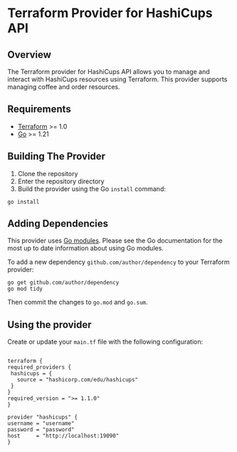 # Terraform Provider for HashiCups API

## Overview

The Terraform provider for HashiCups API allows you to manage and interact with HashiCups resources using Terraform. This provider supports managing coffee and order resources.


## Requirements

- [Terraform](https://developer.hashicorp.com/terraform/downloads) >= 1.0
- [Go](https://golang.org/doc/install) >= 1.21

## Building The Provider

1. Clone the repository
1. Enter the repository directory
1. Build the provider using the Go `install` command:

```shell
go install
```

## Adding Dependencies

This provider uses [Go modules](https://github.com/golang/go/wiki/Modules).
Please see the Go documentation for the most up to date information about using Go modules.

To add a new dependency `github.com/author/dependency` to your Terraform provider:

```shell
go get github.com/author/dependency
go mod tidy
```

Then commit the changes to `go.mod` and `go.sum`.

## Using the provider

 Create or update your `main.tf` file with the following configuration:

   ```hcl

terraform {
  required_providers {
    hashicups = {
      source = "hashicorp.com/edu/hashicups"
    }
  }
  required_version = ">= 1.1.0"
}

provider "hashicups" {
  username = "username"
  password = "password"
  host     = "http://localhost:19090"
}


